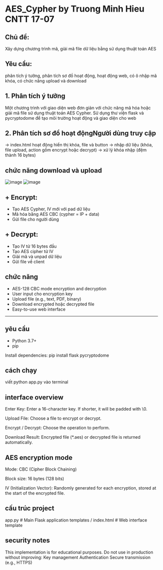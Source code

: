 # AES_Cypher by Truong Minh Hieu CNTT 17-07 

## Chủ đề: 
Xây dựng chương trình mã, giải mã file dữ liệu bằng sử dụng thuật toán AES
## Yêu cầu:
phân tích ý tưởng, phân tích sơ đồ hoạt động, hoạt động web, có ô nhập mã khóa, có chức năng upload và download

## 1.	Phân tích ý tưởng 
Một chương trình với giao diện web đơn giản với chức năng mã hóa hoặc giải mã file sử dụng thuật toán AES Cypher. Sử dụng thư viện flask và pycryptodome để tạo môi trường hoạt động và giao diện cho web

## 2.	Phân tích sơ đồ hoạt độngNgười dùng truy cập 
-> index.html hoạt động hiển thị khóa, file và button -> nhập dữ liệu (khóa, file upload, action gồm encrypt hoặc decrypt) -> xử lý khóa nhập (đệm thành 16 bytes) 

## chức năng download và upload
![image](https://github.com/user-attachments/assets/e8d38164-8a48-4bcc-848e-9ecf24310583)
![image](https://github.com/user-attachments/assets/9de37bd8-8239-4c97-91c7-9420ec6b181f)

## + Encrypt:
-	Tạo AES Cypher, IV mới với pad dữ liệu
-	Mã hóa bằng AES CBC (cypher = IP + data)
-	Gửi file cho người dùng
  
## + Decrypt:
-	Tạo IV từ 16 bytes đầu
-	Tạo AES cipher từ IV
-	Giải mã và unpad dữ liệu
-	Gửi file về client
  
##  chức năng

-  AES-128 CBC mode encryption and decryption
-  User input cho encryption key
-  Upload file (e.g., text, PDF, binary)
-  Download encrypted hoặc decrypted file
-  Easy-to-use web interface

---

## yêu cầu

- Python 3.7+
- pip

Install dependencies:
  pip install flask pycryptodome

## cách chạy
viết python app.py vào terminal

## interface overview
Enter Key: Enter a 16-character key. If shorter, it will be padded with \0.

Upload File: Choose a file to encrypt or decrypt.

Encrypt / Decrypt: Choose the operation to perform.

Download Result: Encrypted file (*.aes) or decrypted file is returned automatically.

## AES encryption mode
Mode: CBC (Cipher Block Chaining)

Block size: 16 bytes (128 bits)

IV (Initialization Vector): Randomly generated for each encryption, stored at the start of the encrypted file.

## cấu trúc project
app.py # Main Flask application
templates / index.html  # Web interface template

## security notes
This implementation is for educational purposes.
Do not use in production without improving:
Key management
Authentication
Secure transmission (e.g., HTTPS)



